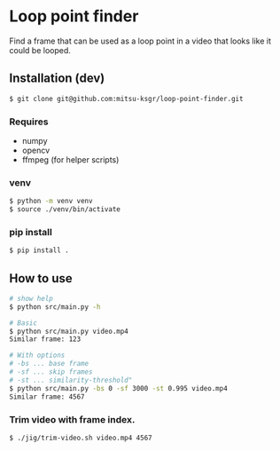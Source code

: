 Loop point finder
=================

Find a frame that can be used as a loop point in a video
that looks like it could be looped.


## Installation (dev)

```sh
$ git clone git@github.com:mitsu-ksgr/loop-point-finder.git
```

### Requires
- numpy
- opencv
- ffmpeg (for helper scripts)

### venv
```sh
$ python -m venv venv
$ source ./venv/bin/activate
```

### pip install
```sh
$ pip install .
```


## How to use
```sh
# show help
$ python src/main.py -h

# Basic
$ python src/main.py video.mp4
Similar frame: 123

# With options
# -bs ... base frame
# -sf ... skip frames
# -st ... similarity-threshold"
$ python src/main.py -bs 0 -sf 3000 -st 0.995 video.mp4
Similar frame: 4567
```

### Trim video with frame index.
```sh
$ ./jig/trim-video.sh video.mp4 4567
```



